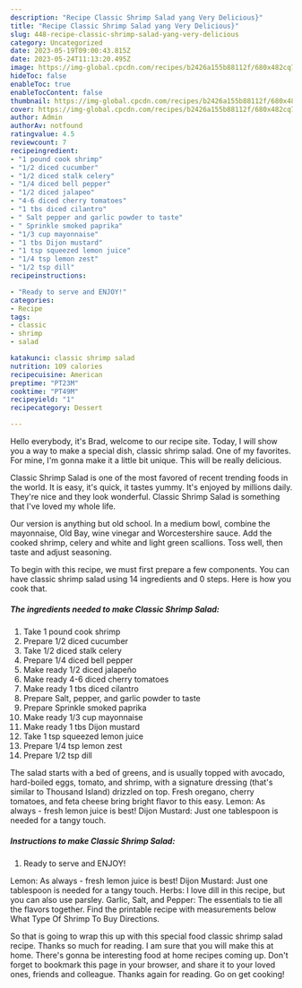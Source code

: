 ```yaml
---
description: "Recipe Classic Shrimp Salad yang Very Delicious}"
title: "Recipe Classic Shrimp Salad yang Very Delicious}"
slug: 448-recipe-classic-shrimp-salad-yang-very-delicious
category: Uncategorized
date: 2023-05-19T09:00:43.815Z
date: 2023-05-24T11:13:20.495Z
image: https://img-global.cpcdn.com/recipes/b2426a155b88112f/680x482cq70/classic-shrimp-salad-recipe-main-photo.jpg
hideToc: false
enableToc: true
enableTocContent: false
thumbnail: https://img-global.cpcdn.com/recipes/b2426a155b88112f/680x482cq70/classic-shrimp-salad-recipe-main-photo.jpg
cover: https://img-global.cpcdn.com/recipes/b2426a155b88112f/680x482cq70/classic-shrimp-salad-recipe-main-photo.jpg
author: Admin
authorAv: notfound
ratingvalue: 4.5
reviewcount: 7
recipeingredient:
- "1 pound cook shrimp"
- "1/2 diced cucumber"
- "1/2 diced stalk celery"
- "1/4 diced bell pepper"
- "1/2 diced jalapeo"
- "4-6 diced cherry tomatoes"
- "1 tbs diced cilantro"
- " Salt pepper and garlic powder to taste"
- " Sprinkle smoked paprika"
- "1/3 cup mayonnaise"
- "1 tbs Dijon mustard"
- "1 tsp squeezed lemon juice"
- "1/4 tsp lemon zest"
- "1/2 tsp dill"
recipeinstructions:

- "Ready to serve and ENJOY!"
categories:
- Recipe
tags:
- classic
- shrimp
- salad

katakunci: classic shrimp salad 
nutrition: 109 calories
recipecuisine: American
preptime: "PT23M"
cooktime: "PT49M"
recipeyield: "1"
recipecategory: Dessert

---
```



Hello everybody, it's Brad, welcome to our recipe site. Today, I will show you a way to make a special dish, classic shrimp salad. One of my favorites. For mine, I'm gonna make it a little bit unique. This will be really delicious.

Classic Shrimp Salad is one of the most favored of recent trending foods in the world. It is easy, it's quick, it tastes yummy. It's enjoyed by millions daily. They're nice and they look wonderful. Classic Shrimp Salad is something that I've loved my whole life.

Our version is anything but old school. In a medium bowl, combine the mayonnaise, Old Bay, wine vinegar and Worcestershire sauce. Add the cooked shrimp, celery and white and light green scallions. Toss well, then taste and adjust seasoning.


To begin with this recipe, we must first prepare a few components. You can have classic shrimp salad using 14 ingredients and 0 steps. Here is how you cook that.

<!--inarticleads1-->

##### The ingredients needed to make Classic Shrimp Salad:

1. Take 1 pound cook shrimp
1. Prepare 1/2 diced cucumber
1. Take 1/2 diced stalk celery
1. Prepare 1/4 diced bell pepper
1. Make ready 1/2 diced jalapeño
1. Make ready 4-6 diced cherry tomatoes
1. Make ready 1 tbs diced cilantro
1. Prepare  Salt, pepper, and garlic powder to taste
1. Prepare  Sprinkle smoked paprika
1. Make ready 1/3 cup mayonnaise
1. Make ready 1 tbs Dijon mustard
1. Take 1 tsp squeezed lemon juice
1. Prepare 1/4 tsp lemon zest
1. Prepare 1/2 tsp dill


The salad starts with a bed of greens, and is usually topped with avocado, hard-boiled eggs, tomato, and shrimp, with a signature dressing (that&#39;s similar to Thousand Island) drizzled on top. Fresh oregano, cherry tomatoes, and feta cheese bring bright flavor to this easy. Lemon: As always - fresh lemon juice is best! Dijon Mustard: Just one tablespoon is needed for a tangy touch. 

<!--inarticleads2-->

##### Instructions to make Classic Shrimp Salad:


1. Ready to serve and ENJOY!

Lemon: As always - fresh lemon juice is best! Dijon Mustard: Just one tablespoon is needed for a tangy touch. Herbs: I love dill in this recipe, but you can also use parsley. Garlic, Salt, and Pepper: The essentials to tie all the flavors together. Find the printable recipe with measurements below What Type Of Shrimp To Buy Directions. 

So that is going to wrap this up with this special food classic shrimp salad recipe. Thanks so much for reading. I am sure that you will make this at home. There's gonna be interesting food at home recipes coming up. Don't forget to bookmark this page in your browser, and share it to your loved ones, friends and colleague. Thanks again for reading. Go on get cooking!
